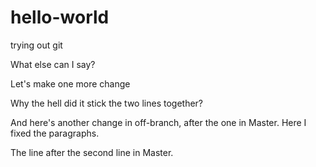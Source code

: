 # hello-world
trying out git

What else can I say?

Let's make one more change

Why the hell did it stick the two lines together?

And here's another change in off-branch, after the one in Master. Here I fixed the paragraphs.

The line after the second line in Master.
